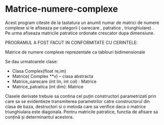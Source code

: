 # Matrice-numere-complexe

Acest program citeste de la tastatura un anumit numar de matrici de numere complexe si le afiseaza pe categorii ( oarecare , patratice , triunghiulare) . Pe urma afiseaza matricile patratice ordonate crescator dupa dimensiune.

PROGRAMUL A FOST FACUT IN CONFORMITATE CU CERINTELE:

Matrice de numere complexe reprezentate ca tablouri bidimensionale 

Se dau urmatoarele clase: 
- Clasa Complex(float re,im)
- Matrice( Complex **v) – clasa abstracta
- Matrice_oarecare (int lin, int col) : Matrice
- Matrice_patratica (int dim): Matrice

Clasele derivate trebuie sa contina cel puțin constructori parametrizati prin
care sa se evidentieze transmiterea parametrilor catre constructorul din clasa
de baza, destructori si o metoda care sa verifice daca o matrice triunghiulara
este diagonala. Pentru matricile patratice, functia de afisare sa conțină și
determinantul acestora. 

